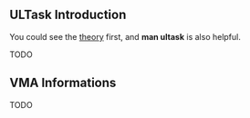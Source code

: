 
## ULTask Introduction

You could see the [theory](./theory.md) first, and **man ultask** is also helpful.

TODO

## VMA Informations

TODO

